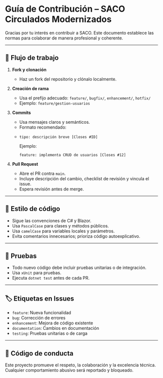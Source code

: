 # Guía de Contribución – SACO Circulados Modernizados

Gracias por tu interés en contribuir a SACO. Este documento establece las normas para colaborar de manera profesional y coherente.

---

## 🧭 Flujo de trabajo

1. **Fork y clonación**
   - Haz un fork del repositorio y clónalo localmente.

2. **Creación de rama**
   - Usa el prefijo adecuado: `feature/`, `bugfix/`, `enhancement/`, `hotfix/`
   - Ejemplo: `feature/gestion-usuarios`

3. **Commits**
   - Usa mensajes claros y semánticos.
   - Formato recomendado:
   - 
     ```
     tipo: descripción breve [Closes #ID]
     ```
     Ejemplo:
     ```
     feature: implementa CRUD de usuarios [Closes #12]
     ```

4. **Pull Request**
   - Abre el PR contra `main`.
   - Incluye descripción del cambio, checklist de revisión y vincula el issue.
   - Espera revisión antes de merge.

---

## 🧪 Estilo de código

- Sigue las convenciones de C# y Blazor.
- Usa `PascalCase` para clases y métodos públicos.
- Usa `camelCase` para variables locales y parámetros.
- Evita comentarios innecesarios; prioriza código autoexplicativo.

---

## 🧪 Pruebas

- Todo nuevo código debe incluir pruebas unitarias o de integración.
- Usa `xUnit` para pruebas.
- Ejecuta `dotnet test` antes de cada PR.

---

## 🏷️ Etiquetas en Issues

- `feature`: Nueva funcionalidad
- `bug`: Corrección de errores
- `enhancement`: Mejora de código existente
- `documentation`: Cambios en documentación
- `testing`: Pruebas unitarias o de carga

---

## 🤝 Código de conducta

Este proyecto promueve el respeto, la colaboración y la excelencia técnica. Cualquier comportamiento abusivo será reportado y bloqueado.


